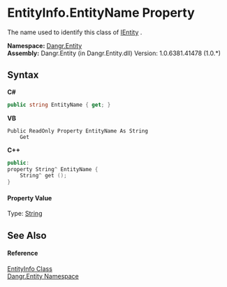 # EntityInfo.EntityName Property 
 

The name used to identify this class of <a href="T_Dangr_Entity_IEntity">IEntity</a> .

**Namespace:**&nbsp;<a href="N_Dangr_Entity">Dangr.Entity</a><br />**Assembly:**&nbsp;Dangr.Entity (in Dangr.Entity.dll) Version: 1.0.6381.41478 (1.0.*)

## Syntax

**C#**<br />
``` C#
public string EntityName { get; }
```

**VB**<br />
``` VB
Public ReadOnly Property EntityName As String
	Get
```

**C++**<br />
``` C++
public:
property String^ EntityName {
	String^ get ();
}
```


#### Property Value
Type: <a href="http://msdn2.microsoft.com/en-us/library/s1wwdcbf" target="_blank">String</a>

## See Also


#### Reference
<a href="T_Dangr_Entity_EntityInfo">EntityInfo Class</a><br /><a href="N_Dangr_Entity">Dangr.Entity Namespace</a><br />